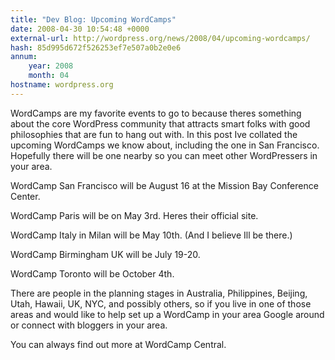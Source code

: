 ```yaml
---
title: "Dev Blog: Upcoming WordCamps"
date: 2008-04-30 10:54:48 +0000
external-url: http://wordpress.org/news/2008/04/upcoming-wordcamps/
hash: 85d995d672f526253ef7e507a0b2e0e6
annum:
    year: 2008
    month: 04
hostname: wordpress.org
---
```


WordCamps are my favorite events to go to because theres something about the core WordPress community that attracts smart folks with good philosophies that are fun to hang out with. In this post Ive collated the upcoming WordCamps we know about, including the one in San Francisco. Hopefully there will be one nearby so you can meet other WordPressers in your area.

WordCamp San Francisco will be August 16 at the Mission Bay Conference Center.

WordCamp Paris will be on May 3rd. Heres their official site.

WordCamp Italy in Milan will be May 10th. (And I believe Ill be there.)

WordCamp Birmingham UK will be July 19-20.

WordCamp Toronto will be October 4th.

There are people in the planning stages in Australia, Philippines, Beijing, Utah, Hawaii, UK, NYC, and possibly others, so if you live in one of those areas and would like to help set up a WordCamp in your area Google around or connect with bloggers in your area.

You can always find out more at WordCamp Central.
